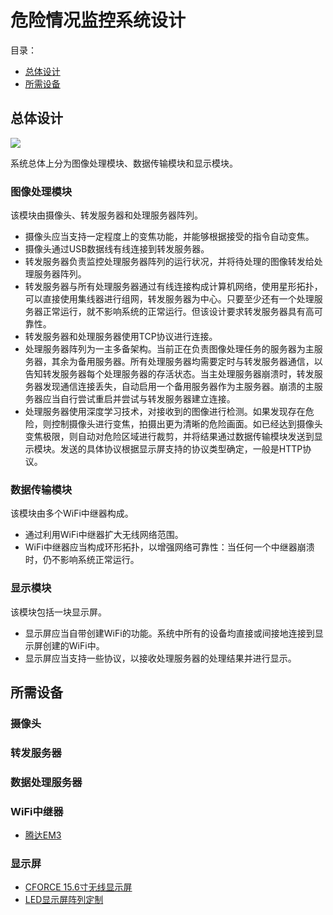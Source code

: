 # 危险情况监控系统设计

目录：

- [总体设计](#总体设计)
- [所需设备](#所需设备)

## 总体设计

![](http://www.plantuml.com/plantuml/png/bL9DIyD04BtlhnXwRw6nfn92_Q3WJQpYKQRRILdCRiBiHX7nlzlPnOH4BV6Kv7tCctbaumDoQ6sbT6sRsf4BS6lnI7TSQ_BUk2DyA82UlKPBZ6g0RMj-GpxiY5-90JsKNWH92lbyNfmGMCFZxcfex5EIzv8PtsFWEPKaDFxPed6Gvn2VHJ7Dj4VzqZPByQNNVpgpiVDJoKcbZsTsQwr1uxwY0TDbdo6pZZpDxLUwmO0FZCwNn3_gcJsPhO5xQWW3yKpMPLfE4MLJH1TJH2ibAic5V75O539yZAH9mdJ8IX1XUaGE_svn4I4fJ39LN-6VJ3PY1YKQtrI__5uxpKGkWiO5uX8r9NF44Wtp2CbsJ2j9ITyRSeVMLby0)

系统总体上分为图像处理模块、数据传输模块和显示模块。

### 图像处理模块

该模块由摄像头、转发服务器和处理服务器阵列。

- 摄像头应当支持一定程度上的变焦功能，并能够根据接受的指令自动变焦。
- 摄像头通过USB数据线有线连接到转发服务器。
- 转发服务器负责监控处理服务器阵列的运行状况，并将待处理的图像转发给处理服务器阵列。
- 转发服务器与所有处理服务器通过有线连接构成计算机网络，使用星形拓扑，可以直接使用集线器进行组网，转发服务器为中心。只要至少还有一个处理服务器正常运行，就不影响系统的正常运行。但该设计要求转发服务器具有高可靠性。
- 转发服务器和处理服务器使用TCP协议进行连接。
- 处理服务器阵列为一主多备架构。当前正在负责图像处理任务的服务器为主服务器，其余为备用服务器。所有处理服务器均需要定时与转发服务器通信，以告知转发服务器每个处理服务器的存活状态。当主处理服务器崩溃时，转发服务器发现通信连接丢失，自动启用一个备用服务器作为主服务器。崩溃的主服务器应当自行尝试重启并尝试与转发服务器建立连接。
- 处理服务器使用深度学习技术，对接收到的图像进行检测。如果发现存在危险，则控制摄像头进行变焦，拍摄出更为清晰的危险画面。如已经达到摄像头变焦极限，则自动对危险区域进行裁剪，并将结果通过数据传输模块发送到显示模块。发送的具体协议根据显示屏支持的协议类型确定，一般是HTTP协议。

### 数据传输模块

该模块由多个WiFi中继器构成。

- 通过利用WiFi中继器扩大无线网络范围。
- WiFi中继器应当构成环形拓扑，以增强网络可靠性：当任何一个中继器崩溃时，仍不影响系统正常运行。

### 显示模块

该模块包括一块显示屏。

- 显示屏应当自带创建WiFi的功能。系统中所有的设备均直接或间接地连接到显示屏创建的WiFi中。
- 显示屏应当支持一些协议，以接收处理服务器的处理结果并进行显示。

## 所需设备

### 摄像头

### 转发服务器

### 数据处理服务器

### WiFi中继器

- [腾达EM3](https://e.tb.cn/h.6jnnBQONlGUJeiK?tk=uDqSVXQgTgA)

### 显示屏

- [CFORCE 15.6寸无线显示屏](https://e.tb.cn/h.6jnqbwEHyEvlHFH?tk=q4D3VXQ7Ako)
- [LED显示屏阵列定制](https://e.tb.cn/h.6jj1kAk0qKPEU3k?tk=FyprVXQ9Xtn)